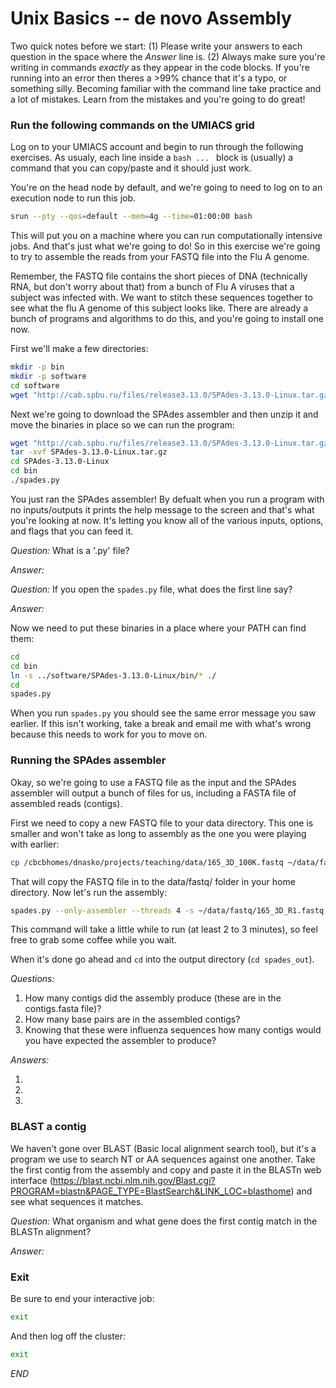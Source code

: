 # Unix Basics -- de novo Assembly

Two quick notes before we start: (1) Please write your answers to each question in the space where the *Answer* line is. (2) Always make sure you're writing in commands *exactly* as they appear in the code blocks. If you're running into an error then theres a >99% chance that it's a typo, or something silly. Becoming familiar with the command line take practice and a lot of mistakes. Learn from the mistakes and you're going to do great!

### Run the following commands on the UMIACS grid

Log on to your UMIACS account and begin to run through the following exercises. As usualy, each line inside a ```bash ... ``` block is (usually) a command that you can copy/paste and it should just work.

You're on the head node by default, and we're going to need to log on to an execution node to run this job.

```bash
srun --pty --qos=default --mem=4g --time=01:00:00 bash
```

This will put you on a machine where you can run computationally intensive jobs. And that's just what we're going to do! So in this exercise we're going to try to assemble the reads from your FASTQ file into the Flu A genome.

Remember, the FASTQ file contains the short pieces of DNA (technically RNA, but don't worry about that) from a bunch of Flu A viruses that a subject was infected with. We want to stitch these sequences together to see what the flu A genome of this subject looks like. There are already a bunch of programs and algorithms to do this, and you're going to install one now.

First we'll make a few directories:

```bash
mkdir -p bin
mkdir -p software
cd software
wget "http://cab.spbu.ru/files/release3.13.0/SPAdes-3.13.0-Linux.tar.gz"

```

Next we're going to download the SPAdes assembler and then unzip it and move the binaries in place so we can run the program:

```bash
wget "http://cab.spbu.ru/files/release3.13.0/SPAdes-3.13.0-Linux.tar.gz"
tar -xvf SPAdes-3.13.0-Linux.tar.gz
cd SPAdes-3.13.0-Linux
cd bin
./spades.py
```

You just ran the SPAdes assembler! By defualt when you run a program with no inputs/outputs it prints the help message to the screen and that's what you're looking at now. It's letting you know all of the various inputs, options, and flags that you can feed it.

*Question:* What is a '.py' file?

*Answer:* 

*Question:* If you open the `spades.py` file, what does the first line say?

*Answer:* 

Now we need to put these binaries in a place where your PATH can find them:

```bash
cd
cd bin
ln -s ../software/SPAdes-3.13.0-Linux/bin/* ./
cd
spades.py
```

When you run `spades.py` you should see the same error message you saw earlier. If this isn't working, take a break and email me with what's wrong because this needs to work for you to move on.

### Running the SPAdes assembler

Okay, so we're going to use a FASTQ file as the input and the SPAdes assembler will output a bunch of files for us, including a FASTA file of assembled reads (contigs).

First we need to copy a new FASTQ file to your data directory. This one is smaller and won't take as long to assembly as the one you were playing with earlier:

```bash
cp /cbcbhomes/dnasko/projects/teaching/data/165_3D_100K.fastq ~/data/fastq/
```

That will copy the FASTQ file in to the data/fastq/ folder in your home directory. Now let's run the assembly:

```bash
spades.py --only-assembler --threads 4 -s ~/data/fastq/165_3D_R1.fastq -o spades_out
```

This command will take a little while to run (at least 2 to 3 minutes), so feel free to grab some coffee while you wait.

When it's done go ahead and `cd` into the output directory (`cd spades_out`).

*Questions:*

1. How many contigs did the assembly produce (these are in the contigs.fasta file)?
2. How many base pairs are in the assembled contigs?
3. Knowing that these were influenza sequences how many contigs would you have expected the assembler to produce?

*Answers:*

1. 
2. 
3. 

### BLAST a contig

We haven't gone over BLAST (Basic local alignment search tool), but it's a program we use to search NT or AA sequences against one another. Take the first contig from the assembly and copy and paste it in the BLASTn web interface (https://blast.ncbi.nlm.nih.gov/Blast.cgi?PROGRAM=blastn&PAGE_TYPE=BlastSearch&LINK_LOC=blasthome) and see what sequences it matches.

*Question:* What organism and what gene does the first contig match in the BLASTn alignment?

*Answer:* 

### Exit

Be sure to end your interactive job:

```bash
exit
```

And then log off the cluster:

```bash
exit
```

_END_
